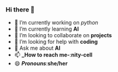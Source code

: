 ### Hi there 👋

<!--
**Nity-cell/Nity-cell** is a ✨ _special_ ✨ repository because its `README.md` (this file) appears on your GitHub profile.

Here are some ideas to get you started:

- 🔭 I’m currently working on ...
- 🌱 I’m currently learning ...
- 👯 I’m looking to collaborate on ...
- 🤔 I’m looking for help with ...
- 💬 Ask me about ...
- 📫 How to reach me: ...
- 😄 Pronouns: ...
- ⚡ Fun fact: ...
-->
- 🔭 I’m currently working on *python*
- 🌱 I’m currently learning __AI__
- 👯 I’m looking to collaborate on __projects__
- 🤔 I’m looking for help with __coding__
- 💬 Ask me about __AI__
- 📫 **_How to reach me-**:__nity-cell__
- 😄 **_Pronouns_**:__she/her__



